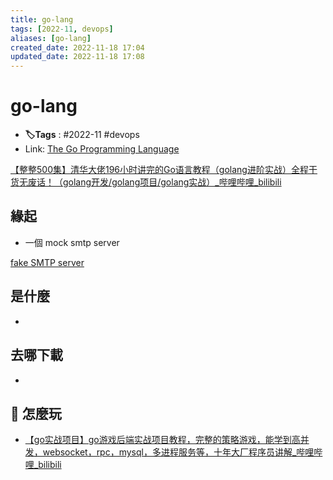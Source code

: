```yaml
---
title: go-lang
tags: [2022-11, devops]
aliases: [go-lang]
created_date: 2022-11-18 17:04
updated_date: 2022-11-18 17:08
---
```


# go-lang

- **🏷️Tags** :   #2022-11 #devops 
- Link: [The Go Programming Language](https://go.dev/)

[【整整500集】清华大佬196小时讲完的Go语言教程（golang进阶实战）全程干货无废话！（golang开发/golang项目/golang实战）_哔哩哔哩_bilibili](https://www.bilibili.com/video/BV1Pg41187AS/?spm_id_from=333.788.recommend_more_video.0&vd_source=6bd04a20c72eb5cca642210346af7081)

## 緣起

- 一個 mock smtp server

[fake SMTP server](https://github.com/mocktools/go-smtp-mock)

## 是什麼

- 

## 去哪下載

- 

## 📝 怎麼玩

- [【go实战项目】go游戏后端实战项目教程，完整的策略游戏，能学到高并发，websocket，rpc，mysql，多进程服务等，十年大厂程序员讲解_哔哩哔哩_bilibili](https://www.bilibili.com/video/BV1dU4y1o7Sb/?spm_id_from=333.788.recommend_more_video.3&vd_source=6bd04a20c72eb5cca642210346af7081)

